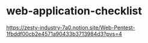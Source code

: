 # web-application-checklist

https://zesty-industry-7a0.notion.site/Web-Pentest-1fbddf00cb2e4571a90433b3713984d3?pvs=4
